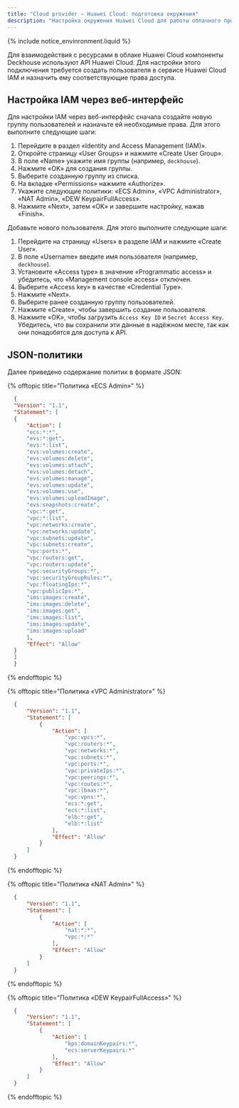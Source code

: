 ```yaml
---
title: "Cloud provider — Huawei Cloud: подготовка окружения"
description: "Настройка окружения Huawei Cloud для работы облачного провайдера Deckhouse."
---
```


{% include notice_envinronment.liquid %}

Для взаимодействия с ресурсами в облаке Huawei Cloud компоненты Deckhouse используют API Huawei Cloud. Для настройки этого подключения требуется создать пользователя в сервисе Huawei Cloud IAM и назначить ему соответствующие права доступа.

## Настройка IAM через веб-интерфейс

Для настройки IAM через веб-интерфейс сначала создайте новую группу пользователей и назначьте ей необходимые права. Для этого выполните следующие шаги:

1. Перейдите в раздел «Identity and Access Management (IAM)».
1. Откройте страницу «User Groups» и нажмите «Create User Group».
1. В поле «Name» укажите имя группы (например, `deckhouse`).
1. Нажмите «OK» для создания группы.
1. Выберите созданную группу из списка.
1. На вкладке «Permissions» нажмите «Authorize».
1. Укажите следующие политики: «ECS Admin», «VPC Administrator», «NAT Admin», «DEW KeypairFullAccess».
1. Нажмите «Next», затем «OK» и завершите настройку, нажав «Finish».

Добавьте нового пользователя. Для этого выполните следующие шаги:

1. Перейдите на страницу «Users» в разделе IAM и нажмите «Create User».
1. В поле «Username» введите имя пользователя (например, `deckhouse`).
1. Установите «Access type» в значение «Programmatic access» и убедитесь, что «Management console access» отключен.
1. Выберите «Access key» в качестве «Credential Type».
1. Нажмите «Next».
1. Выберите ранее созданную группу пользователей.
1. Нажмите «Create», чтобы завершить создание пользователя.
1. Нажмите «OK», чтобы загрузить `Access Key ID` и `Secret Access Key`. Убедитесь, что вы сохранили эти данные в надёжном месте, так как они понадобятся для доступа к API.

## JSON-политики

Далее приведено содержание политик в формате JSON:

{% offtopic title="Политика «ECS Admin»" %}
```json
  {
  "Version": "1.1",
  "Statement": [
  {
      "Action": [
      "ecs:*:*",
      "evs:*:get",
      "evs:*:list",
      "evs:volumes:create",
      "evs:volumes:delete",
      "evs:volumes:attach",
      "evs:volumes:detach",
      "evs:volumes:manage",
      "evs:volumes:update",
      "evs:volumes:use",
      "evs:volumes:uploadImage",
      "evs:snapshots:create",
      "vpc:*:get",
      "vpc:*:list",
      "vpc:networks:create",
      "vpc:networks:update",
      "vpc:subnets:update",
      "vpc:subnets:create",
      "vpc:ports:*",
      "vpc:routers:get",
      "vpc:routers:update",
      "vpc:securityGroups:*",
      "vpc:securityGroupRules:*",
      "vpc:floatingIps:*",
      "vpc:publicIps:*",
      "ims:images:create",
      "ims:images:delete",
      "ims:images:get",
      "ims:images:list",
      "ims:images:update",
      "ims:images:upload"
      ],
      "Effect": "Allow"
  }
  ]
  }
```
{% endofftopic %}

{% offtopic title="Политика «VPC Administrator»" %}
```json
  {
      "Version": "1.1",
      "Statement": [
          {
              "Action": [
                  "vpc:vpcs:*",
                  "vpc:routers:*",
                  "vpc:networks:*",
                  "vpc:subnets:*",
                  "vpc:ports:*",
                  "vpc:privateIps:*",
                  "vpc:peerings:*",
                  "vpc:routes:*",
                  "vpc:lbaas:*",
                  "vpc:vpns:*",
                  "ecs:*:get",
                  "ecs:*:list",
                  "elb:*:get",
                  "elb:*:list"
              ],
              "Effect": "Allow"
          }
      ]
  }
```
{% endofftopic %}

{% offtopic title="Политика «NAT Admin»" %}
```json
  {
      "Version": "1.1",
      "Statement": [
          {
              "Action": [
                  "nat:*:*",
                  "vpc:*:*"
              ],
              "Effect": "Allow"
          }
      ]
  }
```
{% endofftopic %}

{% offtopic title="Политика «DEW KeypairFullAccess»" %}
```json
  {
      "Version": "1.1",
      "Statement": [
          {
              "Action": [
                  "kps:domainKeypairs:*",
                  "ecs:serverKeypairs:*"
              ],
              "Effect": "Allow"
          }
      ]
  }
```
{% endofftopic %}